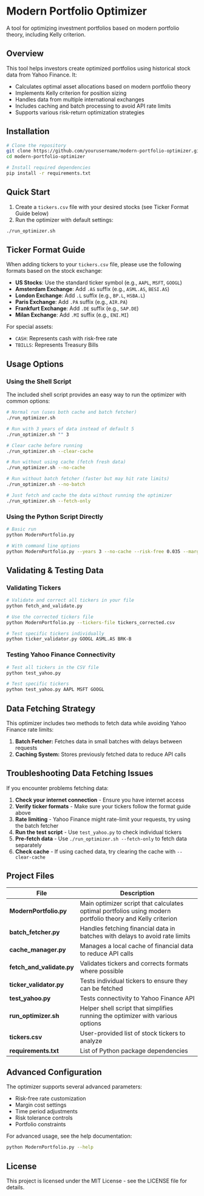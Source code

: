 # Modern Portfolio Optimizer

A tool for optimizing investment portfolios based on modern portfolio theory, including Kelly criterion.

## Overview

This tool helps investors create optimized portfolios using historical stock data from Yahoo Finance. It:

- Calculates optimal asset allocations based on modern portfolio theory
- Implements Kelly criterion for position sizing
- Handles data from multiple international exchanges
- Includes caching and batch processing to avoid API rate limits
- Supports various risk-return optimization strategies

## Installation

```bash
# Clone the repository
git clone https://github.com/yourusername/modern-portfolio-optimizer.git
cd modern-portfolio-optimizer

# Install required dependencies
pip install -r requirements.txt
```

## Quick Start

1. Create a `tickers.csv` file with your desired stocks (see Ticker Format Guide below)
2. Run the optimizer with default settings:

```bash
./run_optimizer.sh
```

## Ticker Format Guide

When adding tickers to your `tickers.csv` file, please use the following formats based on the stock exchange:

- **US Stocks**: Use the standard ticker symbol (e.g., `AAPL`, `MSFT`, `GOOGL`)
- **Amsterdam Exchange**: Add `.AS` suffix (e.g., `ASML.AS`, `BESI.AS`)
- **London Exchange**: Add `.L` suffix (e.g., `BP.L`, `HSBA.L`)
- **Paris Exchange**: Add `.PA` suffix (e.g., `AIR.PA`)
- **Frankfurt Exchange**: Add `.DE` suffix (e.g., `SAP.DE`)
- **Milan Exchange**: Add `.MI` suffix (e.g., `ENI.MI`)

For special assets:
- `CASH`: Represents cash with risk-free rate
- `TBILLS`: Represents Treasury Bills

## Usage Options

### Using the Shell Script

The included shell script provides an easy way to run the optimizer with common options:

```bash
# Normal run (uses both cache and batch fetcher)
./run_optimizer.sh

# Run with 3 years of data instead of default 5
./run_optimizer.sh "" 3

# Clear cache before running
./run_optimizer.sh --clear-cache

# Run without using cache (fetch fresh data)
./run_optimizer.sh --no-cache

# Run without batch fetcher (faster but may hit rate limits)
./run_optimizer.sh --no-batch

# Just fetch and cache the data without running the optimizer
./run_optimizer.sh --fetch-only
```

### Using the Python Script Directly

```bash
# Basic run
python ModernPortfolio.py

# With command line options
python ModernPortfolio.py --years 3 --no-cache --risk-free 0.035 --margin-cost 0.06
```

## Validating & Testing Data

### Validating Tickers

```bash
# Validate and correct all tickers in your file
python fetch_and_validate.py

# Use the corrected tickers file
python ModernPortfolio.py --tickers-file tickers_corrected.csv

# Test specific tickers individually
python ticker_validator.py GOOGL ASML.AS BRK-B
```

### Testing Yahoo Finance Connectivity

```bash
# Test all tickers in the CSV file
python test_yahoo.py

# Test specific tickers
python test_yahoo.py AAPL MSFT GOOGL
```

## Data Fetching Strategy

This optimizer includes two methods to fetch data while avoiding Yahoo Finance rate limits:

1. **Batch Fetcher:** Fetches data in small batches with delays between requests
2. **Caching System:** Stores previously fetched data to reduce API calls

## Troubleshooting Data Fetching Issues

If you encounter problems fetching data:

1. **Check your internet connection** - Ensure you have internet access
2. **Verify ticker formats** - Make sure your tickers follow the format guide above
3. **Rate limiting** - Yahoo Finance might rate-limit your requests, try using the batch fetcher
4. **Run the test script** - Use `test_yahoo.py` to check individual tickers
5. **Pre-fetch data** - Use `./run_optimizer.sh --fetch-only` to fetch data separately
6. **Check cache** - If using cached data, try clearing the cache with `--clear-cache`

## Project Files

| File | Description |
|------|-------------|
| **ModernPortfolio.py** | Main optimizer script that calculates optimal portfolios using modern portfolio theory and Kelly criterion |
| **batch_fetcher.py** | Handles fetching financial data in batches with delays to avoid rate limits |
| **cache_manager.py** | Manages a local cache of financial data to reduce API calls |
| **fetch_and_validate.py** | Validates tickers and corrects formats where possible |
| **ticker_validator.py** | Tests individual tickers to ensure they can be fetched |
| **test_yahoo.py** | Tests connectivity to Yahoo Finance API |
| **run_optimizer.sh** | Helper shell script that simplifies running the optimizer with various options |
| **tickers.csv** | User-provided list of stock tickers to analyze |
| **requirements.txt** | List of Python package dependencies |

## Advanced Configuration

The optimizer supports several advanced parameters:

- Risk-free rate customization
- Margin cost settings
- Time period adjustments
- Risk tolerance controls
- Portfolio constraints

For advanced usage, see the help documentation:

```bash
python ModernPortfolio.py --help
```

## License

This project is licensed under the MIT License - see the LICENSE file for details.

